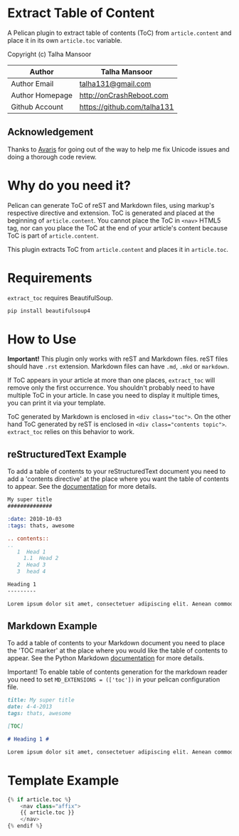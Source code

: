 Extract Table of Content
========================

A Pelican plugin to extract table of contents (ToC) from `article.content` and
place it in its own `article.toc` variable.

Copyright (c) Talha Mansoor

Author          | Talha Mansoor
----------------|-----
Author Email    | talha131@gmail.com
Author Homepage | http://onCrashReboot.com
Github Account  | https://github.com/talha131

Acknowledgement
---------------

Thanks to [Avaris](https://github.com/avaris) for going out of the way to help
me fix Unicode issues and doing a thorough code review.

Why do you need it?
===================

Pelican can generate ToC of reST and Markdown files, using markup's respective
directive and extension. ToC is generated and placed at the beginning of
`article.content`. You cannot place the ToC in `<nav>` HTML5 tag, nor can you
place the ToC at the end of your article's content because ToC is part of
`article.content`.

This plugin extracts ToC from `article.content` and places it in `article.toc`.

Requirements
============

`extract_toc` requires BeautifulSoup.

```bash
pip install beautifulsoup4
```

How to Use
==========

**Important!** This plugin only works with reST and Markdown files. reST files
should have `.rst` extension. Markdown files can have `.md`, `.mkd` or
`markdown`.

If ToC appears in your article at more than one places, `extract_toc` will
remove only the first occurrence. You shouldn't probably need to have multiple
ToC in your article. In case you need to display it multiple times, you can
print it via your template.

ToC generated by Markdown is enclosed in `<div class="toc">`. On the other hand
ToC generated by reST is enclosed in `<div class="contents topic">`.
`extract_toc` relies on this behavior to work.

reStructuredText Example
------------------------

To add a table of contents to your reStructuredText document you need to add a 'contents directive' at the place where you want the table of contents to appear. See the [documentation](http://docutils.sourceforge.net/docs/ref/rst/directives.html#table-of-contents) for more details.

```rst
My super title
##############

:date: 2010-10-03
:tags: thats, awesome

.. contents::
..
   1  Head 1
     1.1  Head 2
   2  Head 3
   3  head 4

Heading 1
---------

Lorem ipsum dolor sit amet, consectetuer adipiscing elit. Aenean commodo ligula eget dolor. Aenean massa.
```

Markdown Example
----------------

To add a table of contents to your Markdown document you need to place the 'TOC marker' at the place where you would like the table of contents to appear. See the Python Markdown  [documentation](http://pythonhosted.org/Markdown/extensions/toc.html) for more details.

Important! To enable table of contents generation for the markdown reader you need to set `MD_EXTENSIONS = (['toc'])` in your pelican configuration file.

```Markdown
title: My super title
date: 4-4-2013
tags: thats, awesome

[TOC]

# Heading 1 #

Lorem ipsum dolor sit amet, consectetuer adipiscing elit. Aenean commodo ligula eget dolor. Aenean massa.
```

Template Example
================

```python
{% if article.toc %}
    <nav class="affix">
    {{ article.toc }}
    </nav>
{% endif %}
```
